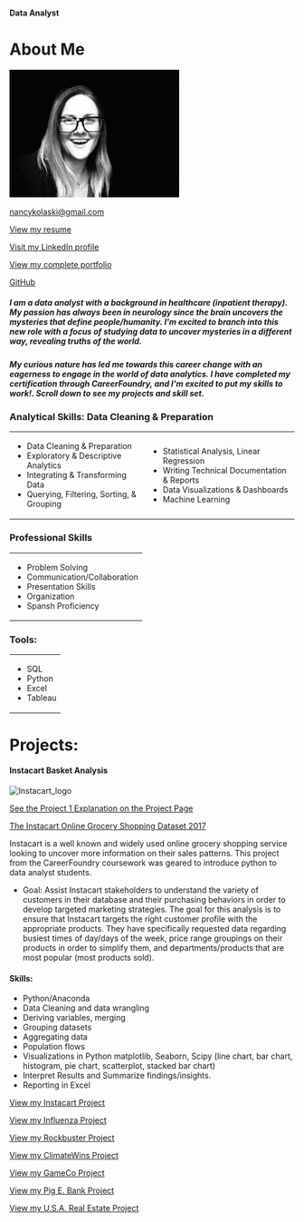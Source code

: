 #### Data Analyst 

# About Me  

<img src="assets/profile.jpeg" alt="About me" style="width: 300px; height: auto;">









nancykolaski@gmail.com

[View  my resume](https://github.com/Nancy-Kolaski/Nancy-Kolaski.github.io/raw/main/kolaski-Nancy-resume.pdf)

[Visit my LinkedIn profile](https://www.linkedin.com/in/nancy-kolaski-040b222b0/)

[View my complete portfolio](https://github.com/Nancy-Kolaski/Nancy-Kolaski.github.io/raw/main/NK%20Data%20Analytics%20Portfolio%20(6).pdf)

[GitHub](https://github.com/Nancy-Kolaski)







##### I am a data analyst with a background in healthcare (inpatient therapy). My passion has always been in neurology since the brain uncovers the mysteries that define people/humanity. I'm excited to branch into this new role with a focus of studying data to uncover mysteries in a different way, revealing truths of the world. 

##### My curious nature has led me towards this career change with an eagerness to engage in the world of data analytics.  I have completed my certification through CareerFoundry, and I'm excited to put my skills to work!.  Scroll down to see my projects and skill set.




### Analytical Skills: Data Cleaning & Preparation

<table>
  <tr>
    <td>
      <ul>
        <li>Data Cleaning & Preparation</li>
        <li>Exploratory & Descriptive Analytics</li>
        <li>Integrating & Transforming Data</li>
        <li>Querying, Filtering, Sorting, & Grouping</li>
      </ul>
    </td>
    <td>
      <ul>
        <li>Statistical Analysis, Linear Regression</li>
        <li>Writing Technical Documentation & Reports</li>
        <li>Data Visualizations & Dashboards</li>
        <li>Machine Learning</li>
      </ul>
    </td>
  </tr>
</table>


### Professional Skills 
<table>
  <tr>
    <td>
      <ul>
        <li>Problem Solving</li>
        <li>Communication/Collaboration</li>
        <li>Presentation Skills</li>
        <li>Organization</li>
        <li>Spansh Proficiency</li>
      </ul>
    </td>
  </tr>
</table>
  


       
### Tools:
<table>
  <tr>
    <td>
      <ul>
        <li>SQL</li>
        <li>Python</li>
        <li>Excel</li>
        <li>Tableau</li>
      </ul>
    </td>
  </tr>
</table>


# Projects:
#### **Instacart Basket Analysis**
<img width="260" alt="Instacart_logo " src="https://github.com/Nancy-Kolaski/Python-Instacart-Analysis/assets/172224909/e847a74b-0a70-43f6-8bc9-2cb4a158f430">

[See the Project 1 Explanation on the Project Page](project1.mdl#project1)


[The Instacart Online Grocery Shopping Dataset 2017](www.instacart.com/datasets/grocery-shopping-2017)

Instacart is a well known and widely used online grocery shopping service looking to uncover more information on their sales patterns. This project from the CareerFoundry coursework was geared to introduce python to data analyst students.
  * Goal: Assist Instacart stakeholders to understand the variety of customers in their database and their purchasing behaviors in order to develop targeted marketing strategies. The goal for this analysis is to ensure that Instacart targets the right customer profile with the appropriate products. They have specifically requested data regarding busiest times of day/days of the week, price range groupings on their products in order to simplify them, and departments/products that are most popular (most products sold).
#### **Skills:**
- Python/Anaconda
- Data Cleaning and data wrangling
- Deriving variables, merging
- Grouping datasets
- Aggregating data
- Population flows
- Visualizations in Python matplotlib, Seaborn, Scipy (line chart, bar chart, histogram, pie chart, scatterplot, stacked bar chart)
- Interpret Results and Summarize findings/insights.
- Reporting in Excel

[View my Instacart Project](https://github.com/Nancy-Kolaski/Nancy-Kolaski.github.io/raw/main/Projects!/Instacart%20Project.pdf)

[View my Influenza Project](https://github.com/Nancy-Kolaski/Nancy-Kolaski.github.io/raw/main/Projects!/Influenza%20Project.pdf)

[View my Rockbuster Project](https://github.com/Nancy-Kolaski/Nancy-Kolaski.github.io/raw/main/Projects!/Rockbuster%20Project.pdf)

[View my ClimateWins Project](https://github.com/Nancy-Kolaski/Nancy-Kolaski.github.io/raw/main/Projects!/ClimateWins%20Project.pdf)

[View my GameCo Project](https://github.com/Nancy-Kolaski/Nancy-Kolaski.github.io/raw/main/Projects!/GameCo%20Financial%20Analysis%20Project.pdf)

[View my Pig E. Bank Project](https://github.com/Nancy-Kolaski/Nancy-Kolaski.github.io/raw/main/Projects!/Pig%20E.%20Bank%20Project.pdf)

[View my U.S.A. Real Estate Project](https://github.com/Nancy-Kolaski/Nancy-Kolaski.github.io/raw/main/Projects!/U.S.A.%20Real%20Estate%20Project.pdf)








